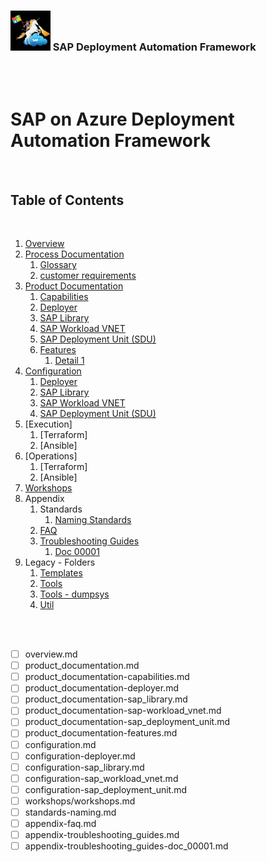 ### <img src="assets/images/UnicornSAPBlack256x256.png" width="64px"> SAP Deployment Automation Framework <!-- omit in toc -->
<br/><br/>

# SAP on Azure Deployment Automation Framework <!-- omit in toc -->

<br/>
<!-- TODO: ALL; Document outline of documentation here. -->
<!--       File Naming: (level1)-(level2)-(etc)-(name).md  -->

## Table of Contents
<br/>

1. [Overview](overview.md)
2. [Process Documentation](readme.md)
    1. [Glossary](glossary.md)
    2. [customer requirements](customer_requirements.md)
1. [Product Documentation](Software_Documentation/product_documentation.md)
   1. [Capabilities](Software_Documentation/product_documentation-capabilities.md)
   2. [Deployer](Software_Documentation/product_documentation-deployer.md)
   3. [SAP Library](Software_Documentation/product_documentation-sap_library.md)
   4. [SAP Workload VNET](Software_Documentation/product_documentation-sap-workload_vnet.md)
   5. [SAP Deployment Unit (SDU)](Software_Documentation/product_documentation-sap_deployment_unit.md)
   6. [Features](Software_Documentation/product_documentation-features.md)
      1. [Detail 1]()
1. [Configuration](Software_Documentation/configuration.md)
   1. [Deployer](Software_Documentation/configuration-deployer.md)
   2. [SAP Library](Software_Documentation/configuration-sap_library.md)
   3. [SAP Workload VNET](Software_Documentation/configuration-sap_workload_vnet.md)
   4. [SAP Deployment Unit (SDU)](Software_Documentation/configuration-sap_deployment_unit.md)
1. [Execution]
   1. [Terraform]
   2. [Ansible]
1. [Operations]
   1. [Terraform]
   2. [Ansible]
1. [Workshops](Software_Documentation/workshops/workshops.md)
1. Appendix
   1. Standards
      1. [Naming Standards](Software_Documentation/standards-naming.md)
   2. [FAQ](Software_Documentation/appendix-faq.md)
   3. [Troubleshooting Guides](Software_Documentation/appendix-troubleshooting_guides.md)
      1. [Doc 00001](Software_Documentation/appendix-troubleshooting_guides-doc_00001.md)
1. Legacy - Folders
   1. [Templates](../sort/templates-readme.md)
   2. [Tools](../sort/tools-readme.md)
   3. [Tools - dumpsys](../sort/tools-dumpsystem-readme.md)
   4. [Util](../sort/util-readme.md)



<br/><br/>


- [ ] overview.md
- [ ] product_documentation.md
- [ ] product_documentation-capabilities.md
- [ ] product_documentation-deployer.md
- [ ] product_documentation-sap_library.md
- [ ] product_documentation-sap-workload_vnet.md
- [ ] product_documentation-sap_deployment_unit.md
- [ ] product_documentation-features.md
- [ ] configuration.md
- [ ] configuration-deployer.md
- [ ] configuration-sap_library.md
- [ ] configuration-sap_workload_vnet.md
- [ ] configuration-sap_deployment_unit.md
- [ ] workshops/workshops.md
- [ ] standards-naming.md
- [ ] appendix-faq.md
- [ ] appendix-troubleshooting_guides.md
- [ ] appendix-troubleshooting_guides-doc_00001.md

